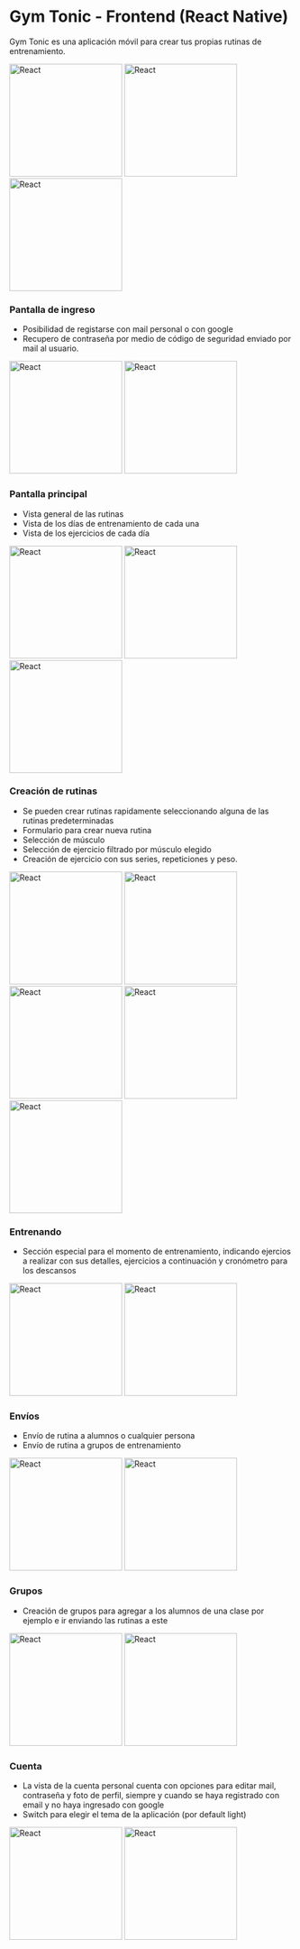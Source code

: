 # Gym Tonic - Frontend (React Native)

Gym Tonic es una aplicación móvil para crear tus propias rutinas de entrenamiento.

<div>
  <img src="https://raw.githubusercontent.com/GonzaJerez/rutinas-app-front/main/preview/routinesOptions.gif" alt="React" width="200">
  <img src="https://raw.githubusercontent.com/GonzaJerez/rutinas-app-front/main/preview/splashscreen.jpg" alt="React" width="200">
  <img src="https://raw.githubusercontent.com/GonzaJerez/rutinas-app-front/main/preview/checkingAuth.jpg" alt="React" width="200">
</div>

### Pantalla de ingreso
- Posibilidad de registarse con mail personal o con google 
- Recupero de contraseña por medio de código de seguridad enviado por mail al usuario.

<div>
  <img src="https://raw.githubusercontent.com/GonzaJerez/rutinas-app-front/main/preview/loginPage.jpg" alt="React" width="200">
  <img src="https://raw.githubusercontent.com/GonzaJerez/rutinas-app-front/main/preview/registerPage.jpg" alt="React" width="200">
</div>

### Pantalla principal
- Vista general de las rutinas
- Vista de los días de entrenamiento de cada una
- Vista de los ejercicios de cada día

<div>
  <img src="https://raw.githubusercontent.com/GonzaJerez/rutinas-app-front/main/preview/homepage.jpg" alt="React" width="200">
  <img src="https://raw.githubusercontent.com/GonzaJerez/rutinas-app-front/main/preview/routinePage.jpg" alt="React" width="200">
  <img src="https://raw.githubusercontent.com/GonzaJerez/rutinas-app-front/main/preview/dayRoutinePage.jpg" alt="React" width="200">
</div>

### Creación de rutinas
- Se pueden crear rutinas rapidamente seleccionando alguna de las rutinas predeterminadas
- Formulario para crear nueva rutina
- Selección de músculo
- Selección de ejercicio filtrado por músculo elegido
- Creación de ejercicio con sus series, repeticiones y peso.

<div>
  <img src="https://raw.githubusercontent.com/GonzaJerez/rutinas-app-front/main/preview/defaultRoutinesScreen.jpg" alt="React" width="200">
  <img src="https://raw.githubusercontent.com/GonzaJerez/rutinas-app-front/main/preview/createRoutine.jpg" alt="React" width="200">
  <img src="https://raw.githubusercontent.com/GonzaJerez/rutinas-app-front/main/preview/selectMuscle.jpg" alt="React" width="200">
  <img src="https://raw.githubusercontent.com/GonzaJerez/rutinas-app-front/main/preview/selectWorkout.jpg" alt="React" width="200">
  <img src="https://raw.githubusercontent.com/GonzaJerez/rutinas-app-front/main/preview/editWorkoutPage.jpg" alt="React" width="200">
</div>

### Entrenando
- Sección especial para el momento de entrenamiento, indicando ejercios a realizar con sus detalles, ejercicios a continuación y cronómetro para los descansos

<div>
  <img src="https://raw.githubusercontent.com/GonzaJerez/rutinas-app-front/main/preview/trainingPage.jpg" alt="React" width="200">
  <img src="https://raw.githubusercontent.com/GonzaJerez/rutinas-app-front/main/preview/breakPage.jpg" alt="React" width="200">
</div>

### Envíos
- Envío de rutina a alumnos o cualquier persona
- Envío de rutina a grupos de entrenamiento

<div>
  <img src="https://raw.githubusercontent.com/GonzaJerez/rutinas-app-front/main/preview/sendingRoutine.jpg" alt="React" width="200">
  <img src="https://raw.githubusercontent.com/GonzaJerez/rutinas-app-front/main/preview/movementsPage.jpg" alt="React" width="200">
</div>

### Grupos
- Creación de grupos para agregar a los alumnos de una clase por ejemplo e ir enviando las rutinas a este

<div>
  <img src="https://raw.githubusercontent.com/GonzaJerez/rutinas-app-front/main/preview/groupsPage.jpg" alt="React" width="200">
  <img src="https://raw.githubusercontent.com/GonzaJerez/rutinas-app-front/main/preview/detailsGroupPage.jpg" alt="React" width="200">
</div>

### Cuenta
- La vista de la cuenta personal cuenta con opciones para editar mail, contraseña y foto de perfil, siempre y cuando se haya registrado con email y no haya ingresado con google
- Switch para elegir el tema de la aplicación (por default light)

<div>
  <img src="https://raw.githubusercontent.com/GonzaJerez/rutinas-app-front/main/preview/accountPage.jpg" alt="React" width="200">
  <img src="https://raw.githubusercontent.com/GonzaJerez/rutinas-app-front/main/preview/accountDarkPage.jpg" alt="React" width="200">
</div>


